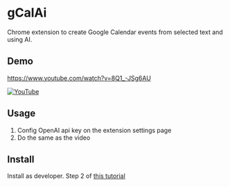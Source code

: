 # gCalAi

Chrome extension to create Google Calendar events from selected text and using AI.

## Demo

https://www.youtube.com/watch?v=8Q1_-JSg6AU

[![YouTube](http://i.ytimg.com/vi/8Q1_-JSg6AU/hqdefault.jpg)](https://www.youtube.com/watch?v=8Q1_-JSg6AU)

## Usage

1. Config OpenAI api key on the extension settings page
2. Do the same as the video

## Install

Install as developer. Step 2 of [this tutorial](https://support.google.com/chrome/a/answer/2714278?hl=en#:~:text=Go%20to%20chrome%3A%2F%2Fextensions,the%20app%20or%20extension%20folder.)
